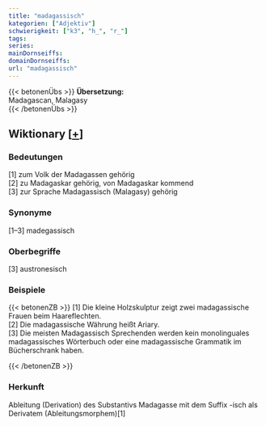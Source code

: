 ```yaml
---
title: "madagassisch"
kategorien: ["Adjektiv"]
schwierigkeit: ["k3", "h_", "r_"]
tags:
series:
mainDornseiffs:
domainDornseiffs:
url: "madagassisch"
---
```


{{< betonenÜbs >}}
**Übersetzung:**  
Madagascan, Malagasy  
{{< /betonenÜbs >}}

## Wiktionary [[+](https://de.wiktionary.org/wiki/madagassisch)]

### Bedeutungen
[1] zum Volk der Madagassen gehörig  
[2] zu Madagaskar gehörig, von Madagaskar kommend  
[3] zur Sprache Madagassisch (Malagasy) gehörig  

### Synonyme
[1–3] madegassisch  

### Oberbegriffe
[3] austronesisch  

### Beispiele
{{< betonenZB >}}
[1] Die kleine Holzskulptur zeigt zwei madagassische Frauen beim Haareflechten.  
[2] Die madagassische Währung heißt Ariary.  
[3] Die meisten Madagassisch Sprechenden werden kein monolinguales madagassisches Wörterbuch oder eine madagassische Grammatik im Bücherschrank haben.  

{{< /betonenZB >}}
### Herkunft
Ableitung (Derivation) des Substantivs Madagasse mit dem Suffix -isch als Derivatem (Ableitungsmorphem)[1]  


